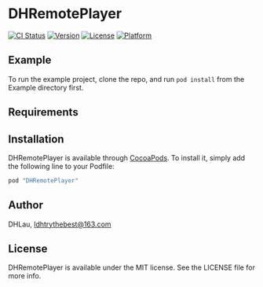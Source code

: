 # DHRemotePlayer

[![CI Status](http://img.shields.io/travis/DHLau/DHRemotePlayer.svg?style=flat)](https://travis-ci.org/DHLau/DHRemotePlayer)
[![Version](https://img.shields.io/cocoapods/v/DHRemotePlayer.svg?style=flat)](http://cocoapods.org/pods/DHRemotePlayer)
[![License](https://img.shields.io/cocoapods/l/DHRemotePlayer.svg?style=flat)](http://cocoapods.org/pods/DHRemotePlayer)
[![Platform](https://img.shields.io/cocoapods/p/DHRemotePlayer.svg?style=flat)](http://cocoapods.org/pods/DHRemotePlayer)

## Example

To run the example project, clone the repo, and run `pod install` from the Example directory first.

## Requirements

## Installation

DHRemotePlayer is available through [CocoaPods](http://cocoapods.org). To install
it, simply add the following line to your Podfile:

```ruby
pod "DHRemotePlayer"
```

## Author

DHLau, ldhtrythebest@163.com

## License

DHRemotePlayer is available under the MIT license. See the LICENSE file for more info.
